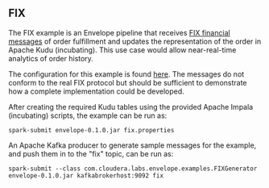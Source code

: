 ## FIX

The FIX example is an Envelope pipeline that receives [FIX financial messages](https://en.wikipedia.org/wiki/Financial_Information_eXchange) of order fulfillment and updates the representation of the order in Apache Kudu (incubating). This use case would allow near-real-time analytics of order history.

The configuration for this example is found [here](http://github.com/cloudera-labs/envelope/blob/master/examples/fix/fix.properties). The messages do not conform to the real FIX protocol but should be sufficient to demonstrate how a complete implementation could be developed.

After creating the required Kudu tables using the provided Apache Impala (incubating) scripts, the example can be run as:

    spark-submit envelope-0.1.0.jar fix.properties

An Apache Kafka producer to generate sample messages for the example, and push them in to the "fix" topic, can be run as:

    spark-submit --class com.cloudera.labs.envelope.examples.FIXGenerator envelope-0.1.0.jar kafkabrokerhost:9092 fix